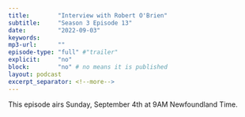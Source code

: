 ```yaml
---
title:        "Interview with Robert O'Brien"
subtitle:     "Season 3 Episode 13"
date:         "2022-09-03"
keywords:
mp3-url:      ""
episode-type: "full" #"trailer"
explicit:     "no"
block:        "no" # no means it is published
layout: podcast
excerpt_separator: <!--more-->
---
```

This episode airs Sunday, September 4th at 9AM Newfoundland Time. 
